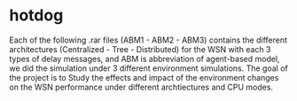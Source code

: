 # hotdog
Each of the following .rar files (ABM1 - ABM2 - ABM3) contains the different architectures (Centralized - Tree - Distributed) for the WSN with each 3 types of delay messages, and ABM is abbreviation of agent-based model, we did the simulation under 3 different environment simulations.
The goal of the project is to Study the effects and impact of the environment changes on the WSN performance under different archtiectures and CPU modes.
